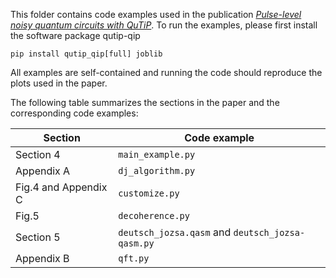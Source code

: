 This folder contains code examples used in the publication [*Pulse-level noisy quantum circuits with QuTiP*](https://quantum-journal.org/papers/q-2022-01-24-630). To run the examples, please first install the software package qutip-qip
```
pip install qutip_qip[full] joblib
```
All examples are self-contained and running the code should reproduce the plots used in the paper.

The following table summarizes the sections in the paper and the corresponding code examples:

| Section | Code example |
| ----------- | ----------- |
| Section 4 | `main_example.py`|
| Appendix A | `dj_algorithm.py` |
| Fig.4 and Appendix C | `customize.py` |
| Fig.5 | `decoherence.py` |
| Section 5 | `deutsch_jozsa.qasm` and `deutsch_jozsa-qasm.py` |
| Appendix B | `qft.py` |